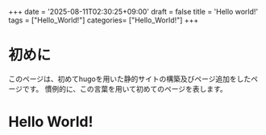 +++
date = '2025-08-11T02:30:25+09:00'
draft = false
title = 'Hello world!'
tags = ["Hello_World!"]
categories= ["Hello_World!"]
+++
# 初めに
このページは、初めてhugoを用いた静的サイトの構築及びページ追加をしたページです。
慣例的に、この言葉を用いて初めてのページを表します。
# Hello World!

